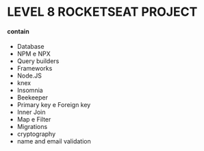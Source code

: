 # LEVEL 8 ROCKETSEAT PROJECT

#### contain

- Database
- NPM e NPX
- Query builders
- Frameworks
- Node.JS
- knex
- Insomnia
- Beekeeper
- Primary key e Foreign key
- Inner Join
- Map e Filter
- Migrations
- cryptography
- name and email validation
